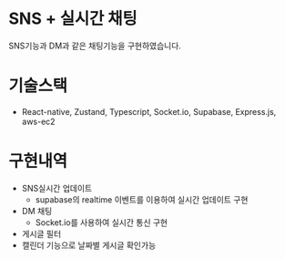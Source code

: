 # SNS + 실시간 채팅
SNS기능과 DM과 같은 채팅기능을 구현하였습니다.

# 기술스택
- React-native, Zustand, Typescript, Socket.io, Supabase, Express.js, aws-ec2

# 구현내역

- SNS실시간 업데이트
  - supabase의 realtime 이벤트를 이용하여 실시간 업데이트 구현
- DM 채팅
  - Socket.io를 사용하여 실시간 통신 구현
-  게시글 필터 
  - 캘린더 기능으로 날짜별 게시글 확인가능
